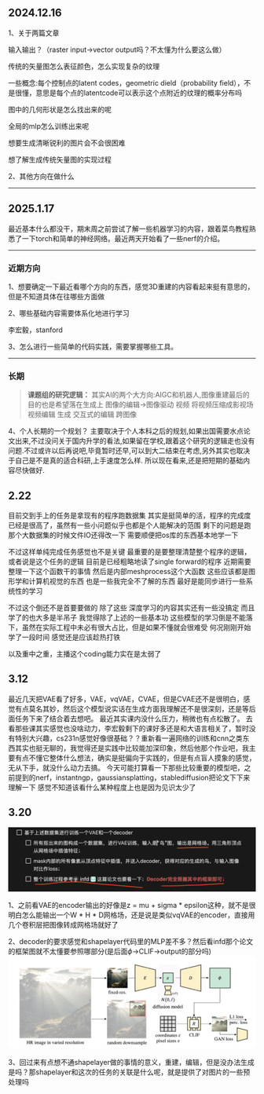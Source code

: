## 2024.12.16

1、关于两篇文章

输入输出？（raster input->vector output吗？不太懂为什么要这么做）

传统的矢量图怎么表征颜色，怎么实现复杂的纹理

一些概念:每个控制点的latent codes，geometric dield（probability field），不是很懂，意思是每个点的latentcode可以表示这个点附近的纹理的概率分布吗

图中的几何形状是怎么找出来的呢

全局的mlp怎么训练出来呢

想要生成清晰锐利的图片会不会很困难

想了解生成传统矢量图的实现过程

2、其他方向在做什么

---

## 2025.1.17

最近基本什么都没干，期末周之前尝试了解一些机器学习的内容，跟着菜鸟教程熟悉了一下torch和简单的神经网络。最近两天开始看了一些nerf的介绍。

---
### 近期方向

1、想要确定一下最近看哪个方向的东西，感觉3D重建的内容看起来挺有意思的，但是不知道具体在往哪些方面做

2、哪些基础内容需要体系化地进行学习

李宏毅，stanford

3、怎么进行一些简单的代码实践，需要掌握哪些工具。

---
### 长期

>**课题组的研究逻辑：**
>其实AI的两个大方向:AIGC和机器人,图像重建最后的目的也是希望落在生成上
>图像的编辑->图像驱动
>视频 将视频压缩成影视场 视频编辑
>生成 
>交互式的编辑 跨图像

4、个人长期的一个规划？
主要取决于个人本科之后的规划,如果出国需要水点论文出来,不过没问关于国内升学的看法,如果留在学校,跟着这个研究的逻辑走也没有问题.不过或许以后再说吧,毕竟暂时还早,可以到大二结束在考虑,另外其实也取决于自己是不是真的适合科研,上手速度怎么样.
所以现在看来,还是把短期的基础内容尽快做好.

## 2.22

目前交到手上的任务是拿现有的程序跑数据集 
其实是挺简单的活，程序的完成度已经是很高了，虽然有一些小问题似乎也都是个人能解决的范围
剩下的问题是跑那个大数据集的时候文件IO还得改一下
需要顺便把os库的东西基本地学一下

不过这样单纯完成任务感觉也不是关键
最重要的是要整理清楚整个程序的逻辑，或者说是这个任务的逻辑
目前是已经粗略地读了single forward的程序 
近期需要整理一下这个函数干的事情 然后是内部meshprocess这个大函数
这些应该都是图形学和计算机视觉的东西 也是一些我完全不了解的东西 最好是能同步进行一些系统性的学习

不过这个倒还不是首要要做的 除了这些 深度学习的内容其实还有一些没搞定 而且学了的也大多是半吊子 我觉得除了上述的一些基本功 这些模型的学习倒是不能落下，虽然在实际工程中未必有很大占比，但是如果不懂就会很难受
何况刚刚开始学了一段时间 感觉还是应该趁热打铁

以及重中之重，主播这个coding能力实在是太弱了

## 3.12

最近几天把VAE看了好多，VAE，vqVAE，CVAE，但是CVAE还不是很明白，感觉有点莫名其妙，然后这个模型说实话在生成方面我理解还不是很深刻，还是等后面任务下来了结合着去想吧。
最近其实课内没什么压力，稍微也有点松散了。
去看那些课其实感觉也没啥动力，李宏毅剩下的课好多还是和大语言相关了，暂时没有特别大兴趣，cs231n感觉好像很基础？？重新看一遍网络的训练和cnn之类东西其实也挺无聊的，我觉得还是实践中比较能加深印象，然后他那个作业吧，我主要有点不懂它整体什么想法，确实是挺偏向于实践的，但是有点盲人摸象的感觉，无从下手，就没什么动力去搞。
今天可能打算看一下那些比较重要的模型吧，之前提到的nerf，instantngp，gaussiansplatting，stablediffusion把论文下下来理解一下
感觉不知道该看什么某种程度上也是因为见识太少了

## 3.20

![alt text](<./image/p3.png>)

1、之前看VAE的encoder输出的好像是z = mu + sigma * epsilon这种，就不是很明白怎么能输出一个W * H * D网格场，还是说是类似vqVAE的encoder，直接用几个卷积层把图像转成网格场就好了

2、decoder的要求感觉和shapelayer代码里的MLP差不多？然后看infd那个论文的框架图就不太懂要参照哪部分(是后面$\phi$->CLIF->output的部分吗)
![alt text](<./image/p4.png>)

3、回过来有点想不通shapelayer做的事情的意义，重建，编辑，但是没办法生成是吗？那shapelayer和这次的任务的关联是什么呢，就是提供了对图片的一些预处理吗
